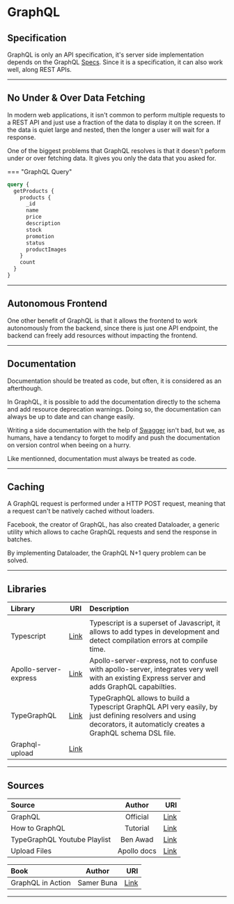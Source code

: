 # GraphQL

## Specification

GraphQL is only an API specification, it's server side implementation depends on the GraphQL [Specs](https://spec.graphql.org/). Since it is a specification, it can also work well, along REST APIs.

<hr/>

## No Under & Over Data Fetching

In modern web applications, it isn't common to perform multiple requests to a REST API and just use a fraction of the data to display it on the screen. If the data is quiet large and nested, then the longer a user will wait for a response.

One of the biggest problems that GraphQL resolves is that it doesn't peform under or over fetching data. It gives you only the data that you asked for.

=== "GraphQL Query"

```graphql
query {
  getProducts {
    products {
      _id
      name
      price
      description
      stock
      promotion
      status
      productImages
    }
    count
  }
}
```

<hr/>

## Autonomous Frontend

One other benefit of GraphQL is that it allows the frontend to work autonomously from the backend, since there is just one API endpoint, the backend can freely add resources without impacting the frontend.

<hr/>

## Documentation

Documentation should be treated as code, but often, it is considered as an afterthough.

In GraphQL, it is possible to add the documentation directly to the schema and add resource deprecation warnings. Doing so, the documentation can always be up to date and can change easily.

Writing a side documentation with the help of [Swagger]("https://swagger.io/) isn't bad, but we, as humans, have a tendancy to forget to modify and push the documentation on version control when beeing on a hurry.

Like mentionned, documentation must always be treated as code.

<hr/>

## Caching

A GraphQL request is performed under a HTTP POST request, meaning that a request can't be natively cached without loaders.

Facebook, the creator of GraphQL, has also created Dataloader, a generic utility which allows to cache GraphQL requests and send the response in batches.

By implementing Dataloader, the GraphQL N+1 query problem can be solved.

<hr/>

## Libraries

| Library               |                                     URI                                      | Description                                                                                                                                                          |
| :-------------------- | :--------------------------------------------------------------------------: | :------------------------------------------------------------------------------------------------------------------------------------------------------------------- |
|                       |
| Typescript            |                   [Link](https://www.typescriptlang.org/)                    | Typescript is a superset of Javascript, it allows to add types in development and detect compilation errors at compile time.                                         |
| Apollo-server-express | [Link](https://www.apollographql.com/docs/apollo-server/v1/servers/express/) | Apollo-server-express, not to confuse with apollo-server, integrates very well with an existing Express server and adds GraphQL capabilties.                         |
| TypeGraphQL           |                       [Link](https://typegraphql.com/)                       | TypeGraphQL allows to build a Typescript GraphQL API very easily, by just defining resolvers and using decorators, it automaticly creates a GraphQL schema DSL file. |
| Graphql-upload        |            [Link](https://github.com/jaydenseric/graphql-upload)             |                                                                                                                                                                      |

<hr/>

## Sources

| Source                       |   Author    |                                                                                                                          URI |
| :--------------------------- | :---------: | ---------------------------------------------------------------------------------------------------------------------------: |
| GraphQL                      |  Official   |                                                                                                 [Link](https://graphql.org/) |
| How to GraphQL               |  Tutorial   |                                                                                        [Link](https://www.howtographql.com/) |
| TypeGraphQL Youtube Playlist |  Ben Awad   |                                                 [Link](https://michaelstromer.nyc/books/strongly-typed-next-js/introduction) |
| Upload Files                 | Apollo docs | [Link](https://www.apollographql.com/blog/graphql-file-uploads-with-react-hooks-typescript-amazon-s3-tutorial-ef39d21066a2/) |

| Book              |   Author   |                                                     URI |
| :---------------- | :--------: | ------------------------------------------------------: |
| GraphQL in Action | Samer Buna | [Link](https://www.manning.com/books/graphql-in-action) |

<hr/>
